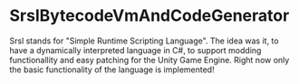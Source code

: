 # SrslBytecodeVmAndCodeGenerator
Srsl
stands for "Simple Runtime Scripting Language".
The idea was it, to have a dynamically interpreted language in C#, to support modding functionallity and easy patching for the Unity Game Engine.
Right now only the basic functionality of the language is implemented!
